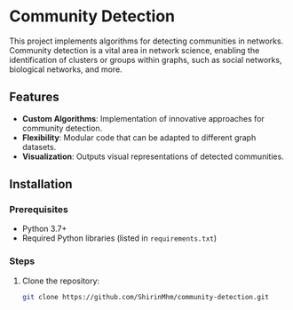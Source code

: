 # Community Detection

This project implements algorithms for detecting communities in networks. Community detection is a vital area in network science, enabling the identification of clusters or groups within graphs, such as social networks, biological networks, and more.

## Features
- **Custom Algorithms**: Implementation of innovative approaches for community detection.
- **Flexibility**: Modular code that can be adapted to different graph datasets.
- **Visualization**: Outputs visual representations of detected communities.

## Installation
### Prerequisites
- Python 3.7+
- Required Python libraries (listed in `requirements.txt`)

### Steps
1. Clone the repository:
   ```bash
   git clone https://github.com/ShirinMhm/community-detection.git
